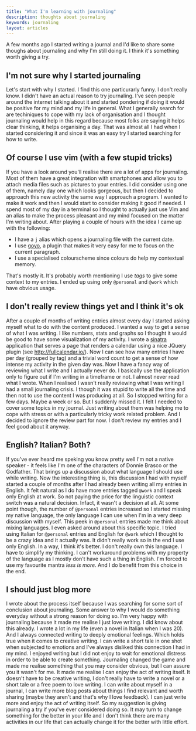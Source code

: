```yaml
---
title: "What I'm learning with journaling"
description: thoughts about journaling
keywords: journaling
layout: articles
---
```


A few months ago I started writing a journal and I'd like to share some
thoughs about journaling and why I'm still doing it. I think it's something
worth giving a try.

## I'm not sure why I started journaling

Let's start with why I started. I find this one particurarly funny. I don't
really know. I didn't have an actual reason to try journaling.
I've seen people around the internet talking about it and started pondering if
doing it would be positive for my mind and my life in general. What I
generally search for are techiniques to cope with my lack of organisation and
I thought journaling would help in this regard because most folks are saying
it helps clear thinking, it helps organising a day. That was almost all I had
when I started considering it and since it was an easy try I started searching
for how to write.

## Of course I use vim (with a few stupid tricks)

If you have a look around you'll realise there are a lot of apps for
journaling. Most of them have a great integration with smartphones and allow
you to attach media files such as pictures to your entries. I did consider
using one of them, namely day one which looks gorgeous, but then I decided to
approach this new activity the same way I approach a program. I wanted to make
it work and then I would start to consider making it good if needed.
I spend most of my day in a terminal so I thought to actually just use Vim and
an alias to make the process pleasant and my mind focused on the matter I'm
writing about. After playing a couple of hours with the idea I came up with the
following:

- I have a `j` alias which opens a journaling file with the current date.
- I use [goyo](https://github.com/junegunn/goyo.vim), a plugin that makes it
  very easy for me to focus on the current paragraph.
- I use a specialised colourscheme since colours do help my contextual memory.

That's mostly it. It's probably worth mentioning I use _tags_ to give some
context to my entries. I ended up using only `@personal` and `@work` which
have obvious usage.

## I don't really review things yet and I think it's ok

After a couple of months of writing entries almost every day I started asking
myself what to do with the content produced. I wanted a way to get a sense of
what I was writing. I like numbers, stats and graphs so I thought it would be
good to have some visualization of my activity. I wrote a
[sinatra](http://sinatrarb.com) application that serves a page that renders a
calendar using a nice JQuery plugin (see http://fullcalendar.io/). Now I can
see how many entries I have per day (grouped by tag) and a trivial word count
to get a sense of how intense my activity in the given day was.
Now I have a fancy way of reviewing what I write and I actually never do. I
basically use the application only to figure out if I'm writing in a
timeframe or not. I almost never read what I wrote. When I realised I wasn't really
reviewing what I was writing I had a small journaling crisis. I though it was
stupid to write all the time and then not to use the content I was producing at
all. So I stopped writing for a few days. Maybe a week or so. But I suddenly
missed it. I felt I needed to cover some topics in my journal. Just writing about them
was helping me to cope with stress or with a particularly tricky work related
problem. And I decided to ignore the review part for now. I don't review my
entries and I feel good about it anyway.

## English? Italian? Both?

If you've ever heard me speking you know pretty well I'm not a native speaker -
it feels like I'm one of the characters of Donnie Brasco or the
Godfather. That brings up a discussion about what language I should
use while writing. Now the interesting thing is, this discussion I had
with myself started a couple of months after I had already been writing all my
entries in English. It felt natural as I do have more entries tagged
`@work` and I speak only English at work. So not paying the price for the linguistic
context switch was a natural decision. Infact, it wasn't a decision at all. At
some point though, the number of `@personal` entries increased so I started
missing my native language, the only language I can use when I'm in a very deep
discussion with myself. This peek in `@personal` entries made me think about
mixing languages. I even asked around about this specific topic. I tried
using Italian for `@personal` entries and English for `@work` which I thought
to be a crazy idea and it actually was. It didn't really work so in the end I
use only English. In a way, I think it's better. I don't really own this
language. I have to simplify my thinking. I can't workaround problems with my
property of the language as I mostly don't have such a thing in English. I'm
forced to use my favourite mantra _less is more_. And I do benefit from this
choice in the end.

## I should just blog more

I wrote about the process itself because I was searching for some sort of
conclusion about journaling. Some answer to why I would do something everyday
without a strong reason for doing so. I'm very happy with journaling because
it made me realise I just love writing. I did know about this already. I wrote
a lot in my life (even a novel in Italian when I was 20). And I always
connected writing to deeply emotional feelings. Which holds true when it comes
to creative writing. I can write a short tale in one shot when subjected to
emotions and I've always disliked this connection I had in my mind. I
enjoyed writing but I did not enjoy to wait for emotional distress in
order to be able to create something. Journaling changed the game and made me
realise something that you may consider obvious, but I can assure you it
wasn't for me. It made me realise I can enjoy the act of writing itself. It
doesn't have to be creative writing, I don't really have to write a novel or a
short tale or a free poem to love writing. I can write about myself in a
journal, I can write more blog posts about things I find relevant and worth sharing
(maybe they aren't and that's why I love feedback). I can just write more and
enjoy the act of writing itself. So my suggestion is giving journaling a try
if you've ever considered doing so. It may turn to change something for the better in
your life and I don't think there are many activities in our life that can
actually change it for the better with little effort.
